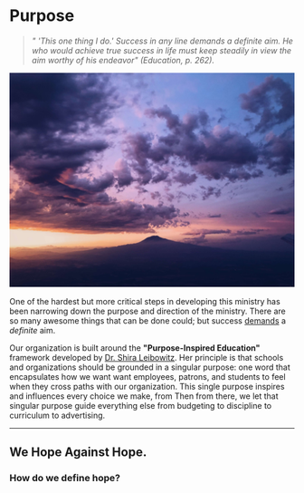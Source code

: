 # Purpose

>  *" 'This one thing I do.' Success in any line demands a definite aim. He who would achieve true success in life must keep steadily in view the aim worthy of his endeavor"  (Education, p. 262).*



![Mountain](images/chase-moyer-730496-unsplash.jpg)  



One of the hardest but more critical steps in developing this ministry has been narrowing down the purpose and direction of the ministry. There are so many awesome things that can be done could; but success <u>demands</u> a *definite* aim.

Our organization is built around the **"Purpose-Inspired Education"** framework developed by [Dr. Shira Leibowitz](https://revabilities.com/home). Her principle is that schools and organizations should be grounded in a singular purpose: one word that encapsulates how we want want employees, patrons, and students to feel when they cross paths with our organization. This single purpose inspires and influences every choice we make, from Then from there, we let that singular purpose guide everything else from budgeting to discipline to curriculum to advertising.

___

## We Hope Against Hope.





### How do we define hope?

